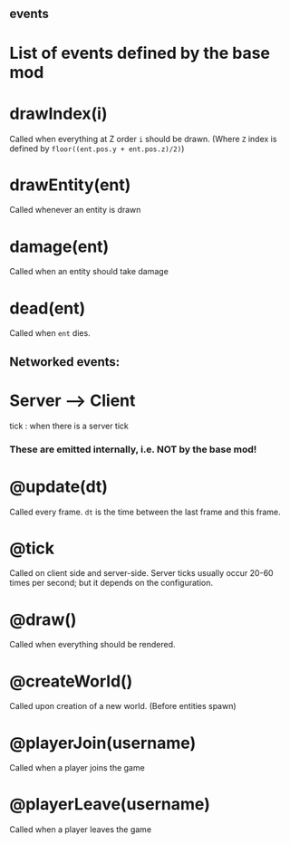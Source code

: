 

## events
List of events defined by the base mod
==========================================================



# drawIndex(i)
Called when everything at Z order `i` should be drawn.
(Where `Z` index is defined by `floor((ent.pos.y + ent.pos.z)/2)`)


# drawEntity(ent)
Called whenever an entity is drawn


# damage(ent)
Called when an entity should take damage


# dead(ent)
Called when `ent` dies.





## Networked events:

# Server --> Client
tick  :  when there is a server tick













### These are emitted internally, i.e. NOT by the base mod!




# @update(dt)
Called every frame.
`dt` is the time between the last frame and this frame.



# @tick
Called on client side and server-side.
Server ticks usually occur 20-60 times per second;
but it depends on the configuration.


# @draw()
Called when everything should be rendered.


# @createWorld()
Called upon creation of a new world.  (Before entities spawn)


# @playerJoin(username)
Called when a player joins the game


# @playerLeave(username)
Called when a player leaves the game

